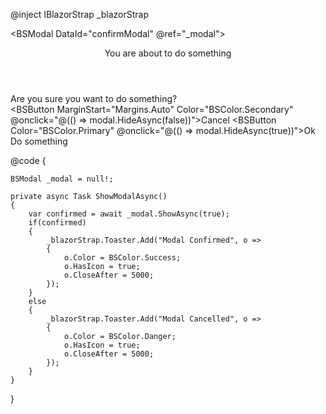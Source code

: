 ﻿@inject IBlazorStrap _blazorStrap

<BSModal DataId="confirmModal" @ref="_modal">
    <Header>You are about to do something</Header>
    <Content>Are you sure you want to do something?</Content>
    <Footer Context="modal">
        <BSButton MarginStart="Margins.Auto" Color="BSColor.Secondary" @onclick="@(() => modal.HideAsync(false))">Cancel</BSButton>
        <BSButton Color="BSColor.Primary" @onclick="@(() => modal.HideAsync(true))">Ok</BSButton>
    </Footer>
</BSModal>
<BSButton Color="BSColor.Primary" OnClick="ShowModalAsync">Do something</BSButton>

@code {

    BSModal _modal = null!;

    private async Task ShowModalAsync()
    {
        var confirmed = await _modal.ShowAsync(true);
        if(confirmed)
        {
            _blazorStrap.Toaster.Add("Modal Confirmed", o => 
            {
                o.Color = BSColor.Success;
                o.HasIcon = true;
                o.CloseAfter = 5000;
            });
        }
        else
        {
            _blazorStrap.Toaster.Add("Modal Cancelled", o => 
            {
                o.Color = BSColor.Danger;
                o.HasIcon = true;
                o.CloseAfter = 5000;
            });
        }
    }
}